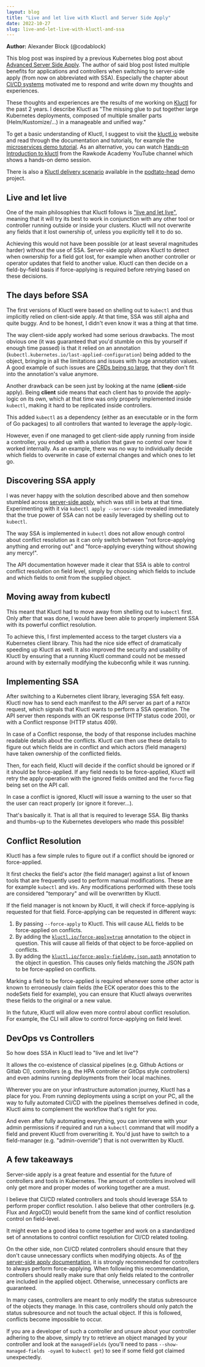 ```yaml
---
layout: blog
title: "Live and let live with Kluctl and Server Side Apply"
date: 2022-10-27
slug: live-and-let-live-with-kluctl-and-ssa
---
```


**Author:** Alexander Block (@codablock)

This blog post was inspired by a previous Kubernetes blog post about
[Advanced Server Side Apply](https://kubernetes.io/blog/2022/10/20/advanced-server-side-apply/).
The author of said blog post listed multiple benefits for applications and
controllers when switching to server-side apply (from now on abbreviated with
SSA). Especially the chapter about
[CI/CD systems](https://kubernetes.io/blog/2022/10/20/advanced-server-side-apply/#ci-cd-systems)
motivated me to respond and write down my thoughts and experiences.

These thoughts and experiences are the results of me working on [Kluctl](https://kluctl.io)
for the past 2 years. I describe Kluctl as "The missing glue to put together
large Kubernetes deployments, composed of multiple smaller parts
(Helm/Kustomize/...) in a manageable and unified way."

To get a basic understanding of Kluctl, I suggest to visit the [kluctl.io](https://kluctlio)
website and read through the documentation and tutorials, for example the 
[microservices demo tutorial](https://kluctl.io/docs/guides/tutorials/microservices-demo/).
As an alternative, you can watch [Hands-on Introduction to kluctl](https://www.youtube.com/watch?v=9LoYLjDjOdg)
from the Rawkode Academy YouTube channel which shows a hands-on demo session.

There is also a [Kluctl delivery scenario](https://github.com/podtato-head/podtato-head/tree/main/delivery/kluctl)
available in the [podtato-head](https://github.com/podtato-head/podtato-head) demo project.

## Live and let live

One of the main philosophies that Kluctl follows is ["live and let live"](https://kluctl.io/docs/philosophy/#live-and-let-live),
meaning that it will try its best to work in conjunction with any other tool or
controller running outside or inside your clusters. Kluctl will not overwrite
any fields that it lost ownership of, unless you explicitly tell it to do so.

Achieving this would not have been possible (or at least several magnitudes
harder) without the use of SSA. Server-side apply allows Kluctl
to detect when ownership for a field got lost, for example when another controller
or operator updates that field to another value. Kluctl can then decide on a 
field-by-field basis if force-applying is required before retrying based on these
decisions.

## The days before SSA

The first versions of Kluctl were based on shelling out to `kubectl` and thus
implicitly relied on client-side apply. At that time, SSA was
still alpha and quite buggy. And to be honest, I didn't even know it was a
thing at that time.

The way client-side apply worked had some serious drawbacks. The most obvious one
(it was guaranteed that you'd stumble on this by yourself if enough time passed)
is that it relied on an annotation (`kubectl.kubernetes.io/last-applied-configuration`)
being added to the object, bringing in all the limitations and issues with huge
annotation values. A good example of such issues are
[CRDs being so large](https://github.com/prometheus-operator/prometheus-operator/issues/4439),
that they don't fit into the annotation's value anymore.

Another drawback can be seen just by looking at the name (**client**-side apply).
Being **client** side means that each client has to provide the apply-logic on
its own, which at that time was only properly implemented inside `kubectl`,
making it hard to be replicated inside controllers.

This added `kubectl` as a dependency (either as an executable or in the form of
Go packages) to all controllers that wanted to leverage the apply-logic.

However, even if one managed to get client-side apply running from inside a
controller, you ended up with a solution that gave no control over how it
worked internally. As an example, there was no way to individually decide which
fields to overwrite in case of external changes and which ones to let go. 

## Discovering SSA apply

I was never happy with the solution described above and then somehow stumbled
across [server-side apply](/docs/reference/using-api/server-side-apply/),
which was still in beta at that time. Experimenting with it via
`kubectl apply --server-side` revealed immediately that the true power of
SSA can not be easily leveraged by shelling out to `kubectl`.

The way SSA is implemented in `kubectl` does not allow enough
control about conflict resolution as it can only switch between 
"not force-applying anything and erroring out" and "force-applying everything
without showing any mercy!".

The API documentation however made it clear that SSA is able to
control conflict resolution on field level, simply by choosing which fields
to include and which fields to omit from the supplied object.

## Moving away from kubectl

This meant that Kluctl had to move away from shelling out to `kubectl` first. Only
after that was done, I would have been able to properly implement SSA
with its powerful conflict resolution.

To achieve this, I first implemented access to the target clusters via a
Kubernetes client library. This had the nice side effect of dramatically
speeding up Kluctl as well. It also improved the security and usability of
Kluctl by ensuring that a running Kluctl command could not be messed around
with by externally modifying the kubeconfig while it was running.

## Implementing SSA

After switching to a Kubernetes client library, leveraging SSA
felt easy. Kluctl now has to send each manifest to the API server as part of a
`PATCH` request, which signals
that Kluctl wants to perform a SSA operation. The API server then
responds with an OK response (HTTP status code 200), or with a Conflict response
(HTTP status 409).

In case of a Conflict response, the body of that response includes machine readable
details about the conflicts. Kluctl can then use these details to figure out
which fields are in conflict and which actors (field managers) have taken
ownership of the conflicted fields.

Then, for each field, Kluctl will decide if the conflict should be ignored or
if it should be force-applied. If any field needs to be force-applied, Kluctl
will retry the apply operation with the ignored fields omitted and the `force`
flag being set on the API call.

In case a conflict is ignored, Kluctl will issue a warning to the user so that
the user can react properly (or ignore it forever...).

That's basically it. That is all that is required to leverage SSA.
Big thanks and thumbs-up to the Kubernetes developers who made this possible!

## Conflict Resolution

Kluctl has a few simple rules to figure out if a conflict should be ignored
or force-applied.

It first checks the field's actor (the field manager) against a list of known
tools that are frequently used to perform manual modifications. These
are for example `kubectl` and `k9s`. Any modifications performed with these tools
are considered "temporary" and will be overwritten by Kluctl.

If the field manager is not known by Kluctl, it will check if force-applying is
requested for that field. Force-applying can be requested in different ways:

1. By passing `--force-apply` to Kluctl. This will cause ALL fields to be force-applied on conflicts.
2. By adding the [`kluctl.io/force-apply=true`](https://kluctl.io/docs/reference/deployments/annotations/all-resources/#kluctlioforce-apply) annotation to the object in question. This will cause all fields of that object to be force-applied on conflicts.
3. By adding the [`kluctl.io/force-apply-field=my.json.path`](https://kluctl.io/docs/reference/deployments/annotations/all-resources/#kluctlioforce-apply-field) annotation to the object in question. This causes only fields matching the JSON path to be force-applied on conflicts.

Marking a field to be force-applied is required whenever some other actor is
known to erroneously claim fields (the ECK operator does this to the nodeSets
field for example), you can ensure that Kluctl always overwrites these fields
to the original or a new value.

In the future, Kluctl will allow even more control about conflict resolution.
For example, the CLI will allow to control force-applying on field level.

## DevOps vs Controllers

So how does SSA in Kluctl lead to "live and let live"?

It allows the co-existence of classical pipelines (e.g. Github Actions or
Gitlab CI), controllers (e.g. the HPA controller or GitOps style controllers)
and even admins running deployments from their local machines.

Wherever you are on your infrastructure automation journey, Kluctl has a place
for you. From running deployments using a script on your PC, all the way to
fully automated CI/CD with the pipelines themselves defined in code, Kluctl
aims to complement the workflow that's right for you.

And even after fully automating everything, you can intervene with your admin
permissions if required and run a `kubectl` command that will modify a field
and prevent Kluctl from overwriting it. You'd just have to switch to a
field-manager (e.g. "admin-override") that is not overwritten by Kluctl.

## A few takeaways

Server-side apply is a great feature and essential for the future of
controllers and tools in Kubernetes. The amount of controllers involved
will only get more and proper modes of working together are a must.

I believe that CI/CD related controllers and tools should leverage
SSA to perform proper conflict resolution. I also believe that
other controllers (e.g. Flux and ArgoCD) would benefit from the same kind
of conflict resolution control on field-level.

It might even be a good idea to come together and work on a standardized
set of annotations to control conflict resolution for CI/CD related tooling.

On the other side, non CI/CD related controllers should ensure that they don't
cause unnecessary conflicts when modifying objects. As of
[the server-side apply documentation](https://kubernetes.io/docs/reference/using-api/server-side-apply/#using-server-side-apply-in-a-controller),
it is strongly recommended for controllers to always perform force-applying. When
following this recommendation, controllers should really make sure that only
fields related to the controller are included in the applied object.
Otherwise, unnecessary conflicts are guaranteed.

In many cases, controllers are meant to only modify the status subresource
of the objects they manage. In this case, controllers should only patch the
status subresource and not touch the actual object. If this is followed,
conflicts become impossible to occur.

If you are a developer of such a controller and unsure about your controller
adhering to the above, simply try to retrieve an object managed by your
controller and look at the `managedFields` (you'll need to pass
`--show-managed-fields -oyaml` to `kubectl get`) to see if some field got
claimed unexpectedly.
